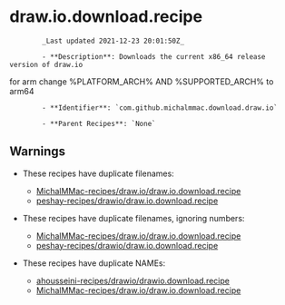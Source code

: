 # draw.io.download.recipe

            _Last updated 2021-12-23 20:01:50Z_

            - **Description**: Downloads the current x86_64 release version of draw.io
for arm change %PLATFORM_ARCH% AND %SUPPORTED_ARCH% to arm64

            - **Identifier**: `com.github.michalmmac.download.draw.io`

            - **Parent Recipes**: `None`


## Warnings

- These recipes have duplicate filenames:
    - [MichalMMac-recipes/draw.io/draw.io.download.recipe](/autopkg-dupe-tracker/MichalMMac-recipes/draw.io/draw.io.download.recipe)
    - [peshay-recipes/drawio/draw.io.download.recipe](/autopkg-dupe-tracker/peshay-recipes/drawio/draw.io.download.recipe)

- These recipes have duplicate filenames, ignoring numbers:
    - [MichalMMac-recipes/draw.io/draw.io.download.recipe](/autopkg-dupe-tracker/MichalMMac-recipes/draw.io/draw.io.download.recipe)
    - [peshay-recipes/drawio/draw.io.download.recipe](/autopkg-dupe-tracker/peshay-recipes/drawio/draw.io.download.recipe)

- These recipes have duplicate NAMEs:
    - [ahousseini-recipes/drawio/drawio.download.recipe](/autopkg-dupe-tracker/ahousseini-recipes/drawio/drawio.download.recipe)
    - [MichalMMac-recipes/draw.io/draw.io.download.recipe](/autopkg-dupe-tracker/MichalMMac-recipes/draw.io/draw.io.download.recipe)